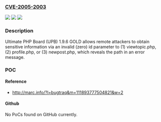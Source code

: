 ### [CVE-2005-2003](https://cve.mitre.org/cgi-bin/cvename.cgi?name=CVE-2005-2003)
![](https://img.shields.io/static/v1?label=Product&message=n%2Fa&color=blue)
![](https://img.shields.io/static/v1?label=Version&message=n%2Fa&color=blue)
![](https://img.shields.io/static/v1?label=Vulnerability&message=n%2Fa&color=brighgreen)

### Description

Ultimate PHP Board (UPB) 1.9.6 GOLD allows remote attackers to obtain sensitive information via an invalid (zero) id parameter to (1) viewtopic.php, (2) profile.php, or (3) newpost.php, which reveals the path in an error message.

### POC

#### Reference
- http://marc.info/?l=bugtraq&m=111893777504821&w=2

#### Github
No PoCs found on GitHub currently.

